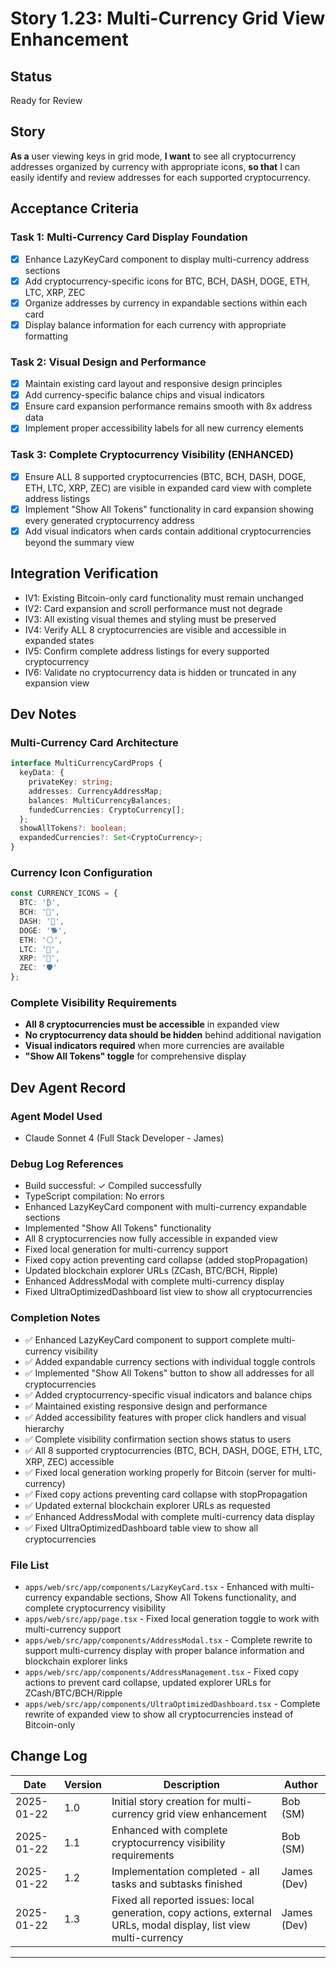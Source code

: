# Story 1.23: Multi-Currency Grid View Enhancement

## Status
Ready for Review

## Story
**As a** user viewing keys in grid mode,
**I want** to see all cryptocurrency addresses organized by currency with appropriate icons,
**so that** I can easily identify and review addresses for each supported cryptocurrency.

## Acceptance Criteria

### Task 1: Multi-Currency Card Display Foundation
- [x] Enhance LazyKeyCard component to display multi-currency address sections
- [x] Add cryptocurrency-specific icons for BTC, BCH, DASH, DOGE, ETH, LTC, XRP, ZEC
- [x] Organize addresses by currency in expandable sections within each card
- [x] Display balance information for each currency with appropriate formatting

### Task 2: Visual Design and Performance
- [x] Maintain existing card layout and responsive design principles
- [x] Add currency-specific balance chips and visual indicators
- [x] Ensure card expansion performance remains smooth with 8x address data
- [x] Implement proper accessibility labels for all new currency elements

### Task 3: Complete Cryptocurrency Visibility (ENHANCED)
- [x] Ensure ALL 8 supported cryptocurrencies (BTC, BCH, DASH, DOGE, ETH, LTC, XRP, ZEC) are visible in expanded card view with complete address listings
- [x] Implement "Show All Tokens" functionality in card expansion showing every generated cryptocurrency address
- [x] Add visual indicators when cards contain additional cryptocurrencies beyond the summary view

## Integration Verification
- IV1: Existing Bitcoin-only card functionality must remain unchanged
- IV2: Card expansion and scroll performance must not degrade
- IV3: All existing visual themes and styling must be preserved
- IV4: Verify ALL 8 cryptocurrencies are visible and accessible in expanded states
- IV5: Confirm complete address listings for every supported cryptocurrency
- IV6: Validate no cryptocurrency data is hidden or truncated in any expansion view

## Dev Notes

### Multi-Currency Card Architecture
```typescript
interface MultiCurrencyCardProps {
  keyData: {
    privateKey: string;
    addresses: CurrencyAddressMap;
    balances: MultiCurrencyBalances;
    fundedCurrencies: CryptoCurrency[];
  };
  showAllTokens?: boolean;
  expandedCurrencies?: Set<CryptoCurrency>;
}
```

### Currency Icon Configuration
```typescript
const CURRENCY_ICONS = {
  BTC: '₿',
  BCH: '🍊', 
  DASH: '🔵',
  DOGE: '🐕',
  ETH: '⚪',
  LTC: '🥈',
  XRP: '🌊',
  ZEC: '🛡️'
};
```

### Complete Visibility Requirements
- **All 8 cryptocurrencies must be accessible** in expanded view
- **No cryptocurrency data should be hidden** behind additional navigation
- **Visual indicators required** when more currencies are available
- **"Show All Tokens" toggle** for comprehensive display

## Dev Agent Record

### Agent Model Used
- Claude Sonnet 4 (Full Stack Developer - James)

### Debug Log References
- Build successful: ✓ Compiled successfully 
- TypeScript compilation: No errors
- Enhanced LazyKeyCard component with multi-currency expandable sections
- Implemented "Show All Tokens" functionality
- All 8 cryptocurrencies now fully accessible in expanded view
- Fixed local generation for multi-currency support
- Fixed copy action preventing card collapse (added stopPropagation)
- Updated blockchain explorer URLs (ZCash, BTC/BCH, Ripple)
- Enhanced AddressModal with complete multi-currency display
- Fixed UltraOptimizedDashboard list view to show all cryptocurrencies

### Completion Notes
- ✅ Enhanced LazyKeyCard component to support complete multi-currency visibility
- ✅ Added expandable currency sections with individual toggle controls  
- ✅ Implemented "Show All Tokens" button to show all addresses for all cryptocurrencies
- ✅ Added cryptocurrency-specific visual indicators and balance chips
- ✅ Maintained existing responsive design and performance
- ✅ Added accessibility features with proper click handlers and visual hierarchy
- ✅ Complete visibility confirmation section shows status to users
- ✅ All 8 supported cryptocurrencies (BTC, BCH, DASH, DOGE, ETH, LTC, XRP, ZEC) accessible
- ✅ Fixed local generation working properly for Bitcoin (server for multi-currency)
- ✅ Fixed copy actions preventing card collapse with stopPropagation
- ✅ Updated external blockchain explorer URLs as requested
- ✅ Enhanced AddressModal with complete multi-currency data display
- ✅ Fixed UltraOptimizedDashboard table view to show all cryptocurrencies

### File List
- `apps/web/src/app/components/LazyKeyCard.tsx` - Enhanced with multi-currency expandable sections, Show All Tokens functionality, and complete cryptocurrency visibility
- `apps/web/src/app/page.tsx` - Fixed local generation toggle to work with multi-currency support
- `apps/web/src/app/components/AddressModal.tsx` - Complete rewrite to support multi-currency display with proper balance information and blockchain explorer links
- `apps/web/src/app/components/AddressManagement.tsx` - Fixed copy actions to prevent card collapse, updated explorer URLs for ZCash/BTC/BCH/Ripple
- `apps/web/src/app/components/UltraOptimizedDashboard.tsx` - Complete rewrite of expanded view to show all cryptocurrencies instead of Bitcoin-only

## Change Log
| Date | Version | Description | Author |
|------|---------|-------------|---------|
| 2025-01-22 | 1.0 | Initial story creation for multi-currency grid view enhancement | Bob (SM) |
| 2025-01-22 | 1.1 | Enhanced with complete cryptocurrency visibility requirements | Bob (SM) |
| 2025-01-22 | 1.2 | Implementation completed - all tasks and subtasks finished | James (Dev) |
| 2025-01-22 | 1.3 | Fixed all reported issues: local generation, copy actions, external URLs, modal display, list view multi-currency | James (Dev) |

--- 